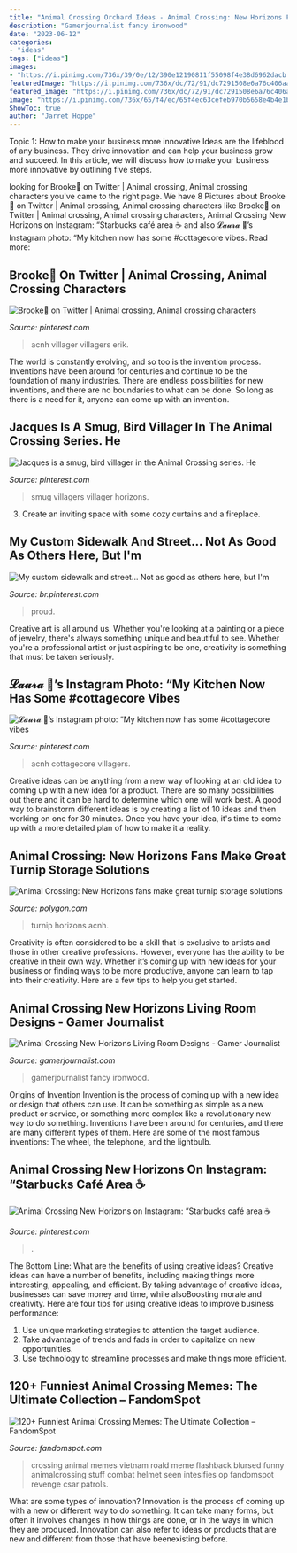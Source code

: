 ```yaml
---
title: "Animal Crossing Orchard Ideas - Animal Crossing: New Horizons Fans Make Great Turnip Storage Solutions"
description: "Gamerjournalist fancy ironwood"
date: "2023-06-12"
categories:
- "ideas"
tags: ["ideas"]
images:
- "https://i.pinimg.com/736x/39/0e/12/390e12190811f55098f4e38d6962dacb.jpg"
featuredImage: "https://i.pinimg.com/736x/dc/72/91/dc7291508e6a76c406aacf1741b7b852.jpg"
featured_image: "https://i.pinimg.com/736x/dc/72/91/dc7291508e6a76c406aacf1741b7b852.jpg"
image: "https://i.pinimg.com/736x/65/f4/ec/65f4ec63cefeb970b5658e4b4e1be574.jpg"
ShowToc: true
author: "Jarret Hoppe"
---
```



Topic 1: How to make your business more innovative
Ideas are the lifeblood of any business. They drive innovation and can help your business grow and succeed. In this article, we will discuss how to make your business more innovative by outlining five steps.

	

		
looking for Brooke🍄 on Twitter | Animal crossing, Animal crossing characters you've came to the right page. We have 8 Pictures about Brooke🍄 on Twitter | Animal crossing, Animal crossing characters like Brooke🍄 on Twitter | Animal crossing, Animal crossing characters, Animal Crossing New Horizons on Instagram: “Starbucks café area ☕️ and also 𝓛𝓪𝓾𝓻𝓪 🌿’s Instagram photo: “My kitchen now has some #cottagecore vibes. Read more:
		
    
## Brooke🍄 On Twitter | Animal Crossing, Animal Crossing Characters

<img loading=lazy src="https://i.pinimg.com/736x/3f/1f/7a/3f1f7a12e20fa3ca06ecba2e365e0525.jpg" onerror="this.onerror=null;this.src='https://tse2.mm.bing.net/th?id=OIP.RyJX8hYH7li0RRJIICqPzAHaEK&amp;pid=15.1';" alt="Brooke🍄 on Twitter | Animal crossing, Animal crossing characters">

_Source: pinterest.com_

>acnh villager villagers erik. 

	

The world is constantly evolving, and so too is the invention process. Inventions have been around for centuries and continue to be the foundation of many industries. There are endless possibilities for new inventions, and there are no boundaries to what can be done. So long as there is a need for it, anyone can come up with an invention.

    
## Jacques Is A Smug, Bird Villager In The Animal Crossing Series. He

<img loading=lazy src="https://i.pinimg.com/736x/6b/f6/65/6bf665f8e2f5c4f413fb90b498cb38e5.jpg" onerror="this.onerror=null;this.src='https://tse4.mm.bing.net/th?id=OIP.Wk2AV0rVqIYQFxOVGIsUNgAAAA&amp;pid=15.1';" alt="Jacques is a smug, bird villager in the Animal Crossing series. He">

_Source: pinterest.com_

>smug villagers villager horizons. 

	

3. Create an inviting space with some cozy curtains and a fireplace. 

    
## My Custom Sidewalk And Street... Not As Good As Others Here, But I&#039;m

<img loading=lazy src="https://i.pinimg.com/736x/65/f4/ec/65f4ec63cefeb970b5658e4b4e1be574.jpg" onerror="this.onerror=null;this.src='https://tse4.mm.bing.net/th?id=OIP.Dg7J56PAdb1a1Y6tQlv7OgHaEK&amp;pid=15.1';" alt="My custom sidewalk and street... Not as good as others here, but I&#039;m">

_Source: br.pinterest.com_

>proud. 

	

Creative art is all around us. Whether you're looking at a painting or a piece of jewelry, there's always something unique and beautiful to see. Whether you're a professional artist or just aspiring to be one, creativity is something that must be taken seriously.

    
## 𝓛𝓪𝓾𝓻𝓪 🌿’s Instagram Photo: “My Kitchen Now Has Some #cottagecore Vibes

<img loading=lazy src="https://i.pinimg.com/736x/dc/72/91/dc7291508e6a76c406aacf1741b7b852.jpg" onerror="this.onerror=null;this.src='https://tse3.mm.bing.net/th?id=OIP.LDAa-vSv3K7XpPF_-SGAhAHaEK&amp;pid=15.1';" alt="𝓛𝓪𝓾𝓻𝓪 🌿’s Instagram photo: “My kitchen now has some #cottagecore vibes">

_Source: pinterest.com_

>acnh cottagecore villagers. 

	

Creative ideas can be anything from a new way of looking at an old idea to coming up with a new idea for a product. There are so many possibilities out there and it can be hard to determine which one will work best. A good way to brainstorm different ideas is by creating a list of 10 ideas and then working on one for 30 minutes. Once you have your idea, it's time to come up with a more detailed plan of how to make it a reality.

    
## Animal Crossing: New Horizons Fans Make Great Turnip Storage Solutions

<img loading=lazy src="https://cdn.vox-cdn.com/thumbor/p-NeGzClQWCn6RyVtvuWW2-Q7xc=/0x71:1800x1013/fit-in/1200x630/cdn.vox-cdn.com/uploads/chorus_asset/file/19873727/turnip.jpg" onerror="this.onerror=null;this.src='https://tse1.mm.bing.net/th?id=OIP.7fzDzLtfB1yNC8iRhsfauwHaD4&amp;pid=15.1';" alt="Animal Crossing: New Horizons fans make great turnip storage solutions">

_Source: polygon.com_

>turnip horizons acnh. 

	

Creativity is often considered to be a skill that is exclusive to artists and those in other creative professions. However, everyone has the ability to be creative in their own way. Whether it’s coming up with new ideas for your business or finding ways to be more productive, anyone can learn to tap into their creativity. Here are a few tips to help you get started.

    
## Animal Crossing New Horizons Living Room Designs - Gamer Journalist

<img loading=lazy src="https://cdn.gamerjournalist.com/primary/2020/05/Animal-Crossing-New-Horizons-Living-Room-Designs-6-1.jpg" onerror="this.onerror=null;this.src='https://tse1.mm.bing.net/th?id=OIP.6H6qtdXv6cG7bXg_eneaZAHaEK&amp;pid=15.1';" alt="Animal Crossing New Horizons Living Room Designs - Gamer Journalist">

_Source: gamerjournalist.com_

>gamerjournalist fancy ironwood. 

	

Origins of Invention
Invention is the process of coming up with a new idea or design that others can use. It can be something as simple as a new product or service, or something more complex like a revolutionary new way to do something. Inventions have been around for centuries, and there are many different types of them. Here are some of the most famous inventions: The wheel, the telephone, and the lightbulb.

    
## Animal Crossing New Horizons On Instagram: “Starbucks Café Area ☕️

<img loading=lazy src="https://i.pinimg.com/736x/39/0e/12/390e12190811f55098f4e38d6962dacb.jpg" onerror="this.onerror=null;this.src='https://tse3.mm.bing.net/th?id=OIP.gacFtNa92MqpfNGQ-nUWCgHaEK&amp;pid=15.1';" alt="Animal Crossing New Horizons on Instagram: “Starbucks café area ☕️">

_Source: pinterest.com_

>. 

	

The Bottom Line: What are the benefits of using creative ideas?
Creative ideas can have a number of benefits, including making things more interesting, appealing, and efficient. By taking advantage of creative ideas, businesses can save money and time, while alsoBoosting morale and creativity. Here are four tips for using creative ideas to improve business performance: 
1. Use unique marketing strategies to attention the target audience.
2. Take advantage of trends and fads in order to capitalize on new opportunities.
3. Use technology to streamline processes and make things more efficient. 

    
## 120+ Funniest Animal Crossing Memes: The Ultimate Collection – FandomSpot

<img loading=lazy src="https://static.fandomspot.com/images/05/6360/049-animal-crossing-meme.jpg" onerror="this.onerror=null;this.src='https://tse2.mm.bing.net/th?id=OIP.2FRUcVEp4dvUKFgzk1RSbQHaMh&amp;pid=15.1';" alt="120+ Funniest Animal Crossing Memes: The Ultimate Collection – FandomSpot">

_Source: fandomspot.com_

>crossing animal memes vietnam roald meme flashback blursed funny animalcrossing stuff combat helmet seen intesifies op fandomspot revenge csar patrols. 

	

What are some types of innovation?
Innovation is the process of coming up with a new or different way to do something. It can take many forms, but often it involves changes in how things are done, or in the ways in which they are produced. Innovation can also refer to ideas or products that are new and different from those that have beenexisting before.

